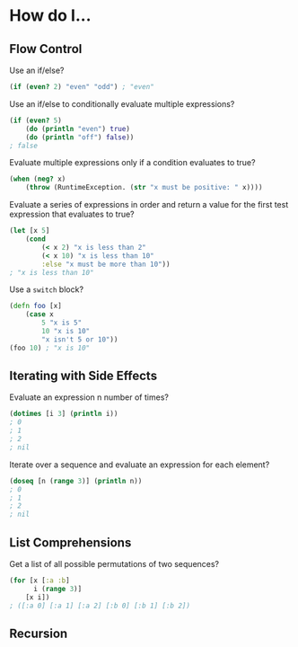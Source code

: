 # How do I...

## Flow Control

Use an if/else?

```clj
(if (even? 2) "even" "odd") ; "even"
```

Use an if/else to conditionally evaluate multiple expressions?

```clj
(if (even? 5)
    (do (println "even") true)
    (do (println "off") false))
; false
```

Evaluate multiple expressions only if a condition evaluates to true?

```clj
(when (neg? x)
    (throw (RuntimeException. (str "x must be positive: " x))))
```

Evaluate a series of expressions in order and return a value for the first test expression that evaluates to true?

```clj
(let [x 5]
    (cond
        (< x 2) "x is less than 2"
        (< x 10) "x is less than 10"
        :else "x must be more than 10"))
; "x is less than 10"
```

Use a `switch` block?

```clj
(defn foo [x]
    (case x
        5 "x is 5"
        10 "x is 10"
        "x isn't 5 or 10"))
(foo 10) ; "x is 10"
```

## Iterating with Side Effects

Evaluate an expression n number of times?

```clj
(dotimes [i 3] (println i))
; 0
; 1
; 2
; nil
```

Iterate over a sequence and evaluate an expression for each element?

```clj
(doseq [n (range 3)] (println n))
; 0
; 1
; 2
; nil
```

## List Comprehensions

Get a list of all possible permutations of two sequences?

```clj
(for [x [:a :b]
      i (range 3)]
    [x i])
; ([:a 0] [:a 1] [:a 2] [:b 0] [:b 1] [:b 2])
```

## Recursion
